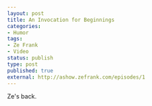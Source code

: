 ```yaml
---
layout: post
title: An Invocation for Beginnings
categories:
- Humor
tags:
- Ze Frank
- Video
status: publish
type: post
published: true
external: http://ashow.zefrank.com/episodes/1
---
```


Ze's back.
